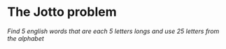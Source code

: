 # The Jotto problem

*Find 5 english words that are each 5 letters longs and use 25 letters from the alphabet*
